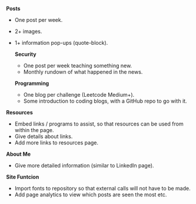 
**Posts**
- One post per week.
- 2+ images.
- 1+ information pop-ups (quote-block).

  **Security**
  - One post per week teaching something new.
  - Monthly rundown of what happened in the news.

  **Programming**
  - One blog per challenge (Leetcode Medium+).
  - Some introduction to coding blogs, with a GitHub repo to go with it.

**Resources**
- Embed links / programs to assist, so that resources can be used from within the page.
- Give details about links.
- Add more links to resources page.

**About Me**
- Give more detailed information (similar to LinkedIn page).

**Site Funtcion**
- Import fonts to repository so that external calls will not have to be made.
- Add page analytics to view which posts are seen the most etc.
